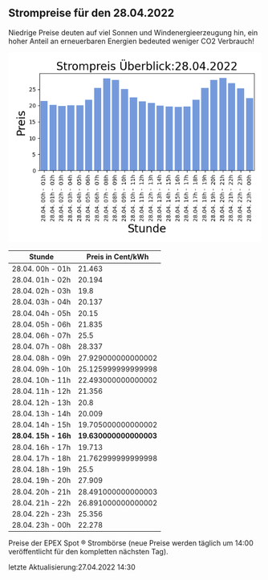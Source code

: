 
## Strompreise für den 28.04.2022

Niedrige Preise deuten auf viel Sonnen und Windenergieerzeugung hin, ein hoher Anteil an erneuerbaren Energien bedeuted weniger CO2 Verbrauch!

![Strompreis übersicht](imgs/strompreis_uebersicht.png)

| Stunde | Preis in Cent/kWh |
|---|---|
| 28.04. 00h -  01h | 21.463 | 
| 28.04. 01h -  02h | 20.194 | 
| 28.04. 02h -  03h | 19.8 | 
| 28.04. 03h -  04h | 20.137 | 
| 28.04. 04h -  05h | 20.15 | 
| 28.04. 05h -  06h | 21.835 | 
| 28.04. 06h -  07h | 25.5 | 
| 28.04. 07h -  08h | 28.337 | 
| 28.04. 08h -  09h | 27.929000000000002 | 
| 28.04. 09h -  10h | 25.125999999999998 | 
| 28.04. 10h -  11h | 22.493000000000002 | 
| 28.04. 11h -  12h | 21.356 | 
| 28.04. 12h -  13h | 20.8 | 
| 28.04. 13h -  14h | 20.009 | 
| 28.04. 14h -  15h | 19.705000000000002 | 
| **28.04. 15h -  16h** | **19.630000000000003** | 
| 28.04. 16h -  17h | 19.713 | 
| 28.04. 17h -  18h | 21.762999999999998 | 
| 28.04. 18h -  19h | 25.5 | 
| 28.04. 19h -  20h | 27.909 | 
| 28.04. 20h -  21h | 28.491000000000003 | 
| 28.04. 21h -  22h | 26.891000000000002 | 
| 28.04. 22h -  23h | 25.356 | 
| 28.04. 23h -  00h | 22.278 | 

Preise der EPEX Spot ® Strombörse (neue Preise werden täglich um 14:00 veröffentlicht für den kompletten nächsten Tag).

letzte Aktualisierung:27.04.2022 14:30
